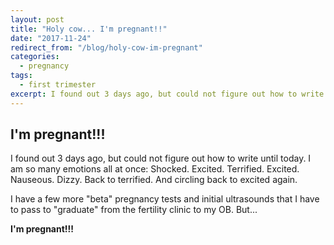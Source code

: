 ```yaml
---
layout: post
title: "Holy cow... I'm pregnant!!"
date: "2017-11-24"
redirect_from: "/blog/holy-cow-im-pregnant"
categories:
  - pregnancy
tags:
  - first trimester
excerpt: I found out 3 days ago, but could not figure out how to write until today.
---
```


## I'm pregnant!!!

I found out 3 days ago, but could not figure out how to write until today. I am so many emotions all at once: Shocked. Excited. Terrified. Excited. Nauseous. Dizzy. Back to terrified. And circling back to excited again.

I have a few more "beta" pregnancy tests and initial ultrasounds that I have to pass to "graduate" from the fertility clinic to my OB. But...

**I'm pregnant!!!**
